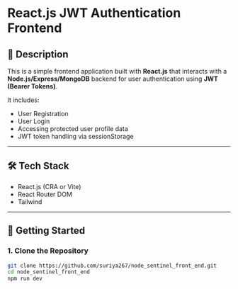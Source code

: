 # React.js JWT Authentication Frontend

## 📖 Description

This is a simple frontend application built with **React.js** that interacts with a **Node.js/Express/MongoDB** backend for user authentication using **JWT (Bearer Tokens)**.

It includes:
- User Registration
- User Login
- Accessing protected user profile data
- JWT token handling via sessionStorage

---

## 🛠 Tech Stack

- React.js (CRA or Vite)
- React Router DOM
- Tailwind

---

## 🚀 Getting Started

### 1. Clone the Repository

```bash
git clone https://github.com/suriya267/node_sentinel_front_end.git
cd node_sentinel_front_end
npm run dev
